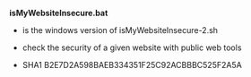 **isMyWebsiteInsecure.bat**
- is the windows version of isMyWebsiteInsecure-2.sh
- check the security of a given website with public web tools
  
- SHA1 B2E7D2A598BAEB334351F25C92ACBBBC525F2A5A

